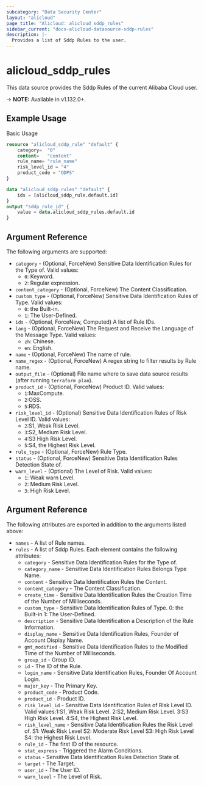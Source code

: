 ```yaml
---
subcategory: "Data Security Center"
layout: "alicloud"
page_title: "Alicloud: alicloud_sddp_rules"
sidebar_current: "docs-alicloud-datasource-sddp-rules"
description: |-
  Provides a list of Sddp Rules to the user.
---
```


# alicloud\_sddp\_rules

This data source provides the Sddp Rules of the current Alibaba Cloud user.

-> **NOTE:** Available in v1.132.0+.

## Example Usage

Basic Usage

```terraform
resource "alicloud_sddp_rule" "default" {
	category=  "0"
	content=   "content"
	rule_name= "rule_name"
	risk_level_id = "4"
	product_code = "ODPS"
}

data "alicloud_sddp_rules" "default" {
	ids = [alicloud_sddp_rule.default.id]
}
output "sddp_rule_id" {
	value = data.alicloud_sddp_rules.default.id
}
```

## Argument Reference

The following arguments are supported:

* `category` - (Optional, ForceNew) Sensitive Data Identification Rules for the Type of. Valid values:
  * `0`: Keyword. 
  * `2`: Regular expression.
* `content_category` - (Optional, ForceNew) The Content Classification.
* `custom_type` - (Optional, ForceNew)  Sensitive Data Identification Rules of Type. Valid values: 
  * `0`: the Built-in.
  * `1`: The User-Defined.
* `ids` - (Optional, ForceNew, Computed)  A list of Rule IDs.
* `lang` - (Optional, ForceNew) The Request and Receive the Language of the Message Type. Valid values: 
  * `zh`: Chinese.
  * `en`: English.
* `name` - (Optional, ForceNew) The name of rule.
* `name_regex` - (Optional, ForceNew) A regex string to filter results by Rule name.
* `output_file` - (Optional) File name where to save data source results (after running `terraform plan`).
* `product_id` - (Optional, ForceNew) Product ID. Valid values:
  * `1`:MaxCompute.
  * `2`:OSS.
  * `5`:RDS.
* `risk_level_id` - (Optional) Sensitive Data Identification Rules of Risk Level ID. Valid values:
  * `2`:S1, Weak Risk Level.
  * `3`:S2, Medium Risk Level. 
  * `4`:S3 High Risk Level. 
  * `5`:S4, the Highest Risk Level.
* `rule_type` - (Optional, ForceNew) Rule Type.
* `status` - (Optional, ForceNew) Sensitive Data Identification Rules Detection State of.
* `warn_level` - (Optional) The Level of Risk. Valid values:
  * `1`: Weak warn Level.
  * `2`: Medium Risk Level.
  * `3`: High Risk Level.

## Argument Reference

The following attributes are exported in addition to the arguments listed above:

* `names` - A list of Rule names.
* `rules` - A list of Sddp Rules. Each element contains the following attributes:
	* `category` - Sensitive Data Identification Rules for the Type of.
	* `category_name` - Sensitive Data Identification Rules Belongs Type Name.
	* `content` - Sensitive Data Identification Rules the Content.
	* `content_category` - The Content Classification.
	* `create_time` - Sensitive Data Identification Rules the Creation Time of the Number of Milliseconds.
	* `custom_type` - Sensitive Data Identification Rules of Type. 0: the Built-in 1: The User-Defined.
	* `description` - Sensitive Data Identification a Description of the Rule Information.
	* `display_name` - Sensitive Data Identification Rules, Founder of Account Display Name.
	* `gmt_modified` - Sensitive Data Identification Rules to the Modified Time of the Number of Milliseconds.
	* `group_id` - Group ID.
	* `id` - The ID of the Rule.
	* `login_name` - Sensitive Data Identification Rules, Founder Of Account Login.
	* `major_key` - The Primary Key.
	* `product_code` - Product Code.
	* `product_id` - Product ID.
	* `risk_level_id` - Sensitive Data Identification Rules of Risk Level ID. Valid values:1:S1, Weak Risk Level. 2:S2, Medium Risk Level. 3:S3 High Risk Level. 4:S4, the Highest Risk Level.
	* `risk_level_name` - Sensitive Data Identification Rules the Risk Level of. S1: Weak Risk Level S2: Moderate Risk Level S3: High Risk Level S4: the Highest Risk Level.
	* `rule_id` - The first ID of the resource.
	* `stat_express` - Triggered the Alarm Conditions.
	* `status` - Sensitive Data Identification Rules Detection State of.
	* `target` - The Target.
	* `user_id` - The User ID.
	* `warn_level` - The Level of Risk.